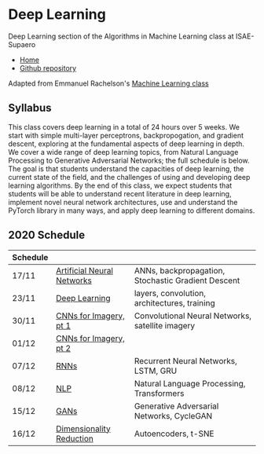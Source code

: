 # Deep Learning
Deep Learning section of the Algorithms in Machine Learning class at ISAE-Supaero

* [Home](https://supaerodatascience.github.io/deep-learning/)
* [Github repository](https://github.com/SupaeroDataScience/deep-learning/)

Adapted from Emmanuel Rachelson's [Machine Learning class](https://github.com/erachelson/MLclass)

## Syllabus

This class covers deep learning in a total of 24 hours over 5 weeks. We start
with simple multi-layer perceptrons, backpropogation, and gradient descent,
exploring at the fundamental aspects of deep learning in depth. We cover a wide
range of deep learning topics, from Natural Language Processing to Generative
Adversarial Networks; the full schedule is below. The goal is that students
understand the capacities of deep learning, the current state of the field, and
the challenges of using and developing deep learning algorithms. By the end of
this class, we expect students that students will be able to understand recent
literature in deep learning, implement novel neural network architectures, use
and understand the PyTorch library in many ways, and apply deep learning to
different domains.

## 2020 Schedule

Schedule | | |
| --- | --- | --- |
17/11 | [Artificial Neural Networks](ANN.html) | ANNs, backpropagation, Stochastic Gradient Descent |
23/11 | [Deep Learning](deep.html) | layers, convolution, architectures, training |
30/11 | [CNNs for Imagery, pt 1](CNN.html) | Convolutional Neural Networks, satellite imagery |
01/12 | [CNNs for Imagery, pt 2](CNN.html) | |
07/12 | [RNNs](RNN.html) | Recurrent Neural Networks, LSTM, GRU |
08/12 | [NLP](NLP.html) | Natural Language Processing, Transformers |
15/12 | [GANs](GAN.html) | Generative Adversarial Networks, CycleGAN |
16/12 | [Dimensionality Reduction](DR.html) | Autoencoders, t-SNE |
